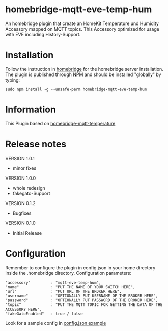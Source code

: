 # homebridge-mqtt-eve-temp-hum
An homebridge plugin that create an HomeKit Temperature und Humidity Accessory mapped on MQTT topics.
This Accessory optimized for usage with EVE including History-Support.

# Installation
Follow the instruction in [homebridge](https://www.npmjs.com/package/homebridge) for the homebridge server installation.
The plugin is published through [NPM](https://www.npmjs.com/package/homebridge-mqtt-eve-temp-hum) and should be installed "globally" by typing:

    sudo npm install -g --unsafe-perm homebridge-mqtt-eve-temp-hum

# Information
This Plugin based on [homebridge-mqtt-temperature](https://github.com/mcchots/homebridge-mqtt-temperature)

# Release notes
VERSION 1.0.1
+ minor fixes

VERSION 1.0.0
+ whole redesign
+ fakegato-Support

VERSION 0.1.2
+ Bugfixes

VERSION 0.1.0
+ Initial Release

# Configuration
Remember to configure the plugin in config.json in your home directory inside the .homebridge directory. Configuration parameters:

    "accessory"         : "mqtt-eve-temp-hum",
    "name"              : "PUT THE NAME OF YOUR SWITCH HERE",
    "url"               : "PUT URL OF THE BROKER HERE",
    "username"          : "OPTIONALLY PUT USERNAME OF THE BROKER HERE",
    "password"          : "OPTIONALLY PUT PASSWORD OF THE BROKER HERE",
    "topic"             : "PUT THE MQTT TOPIC FOR GETTING THE DATA OF THE ACCESSORY HERE",
    "fakeGatoEnabled"   : true / false

Look for a sample config in [config.json example](https://github.com/moppi4483/homebridge-mqtt-eve-temp-hum/blob/master/config.json)